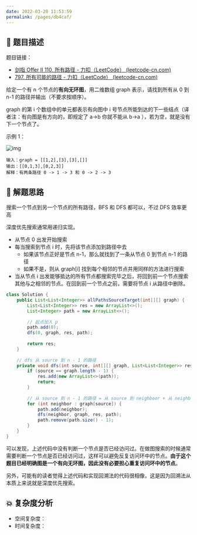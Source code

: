 ```yaml
---
date: 2022-03-20 11:53:59
permalink: /pages/db4caf/
---
```


## 📃 题目描述

题目链接：

- [剑指 Offer II 110. 所有路径 - 力扣（LeetCode） (leetcode-cn.com)](https://leetcode-cn.com/problems/bP4bmD/)
- [797. 所有可能的路径 - 力扣（LeetCode） (leetcode-cn.com)](https://leetcode-cn.com/problems/all-paths-from-source-to-target/)

给定一个有 n 个节点的**有向无环图**，用二维数组 graph 表示，请找到所有从 0 到 n-1 的路径并输出（不要求按顺序）。

graph 的第 i 个数组中的单元都表示有向图中 i 号节点所能到达的下一些结点（译者注：有向图是有方向的，即规定了 a→b 你就不能从 b→a ），若为空，就是没有下一个节点了。

示例 1：

![img](https://assets.leetcode.com/uploads/2020/09/28/all_1.jpg)

```
输入：graph = [[1,2],[3],[3],[]]
输出：[[0,1,3],[0,2,3]]
解释：有两条路径 0 -> 1 -> 3 和 0 -> 2 -> 3
```

## 🔔 解题思路

搜索一个节点到另一个节点的所有路径，BFS 和 DFS 都可以，不过 DFS 效率更高

深度优先搜索通常用递归实现。

- 从节点 0 出发开始搜索
- 每当搜索到节点 i 时，先将该节点添加到路径中去
  - 如果该节点正好是节点 n-1，那么就找到了一条从节点 0 到节点 n-1 的路径
  - 如果不是，则从 graph[i] 找到每个相邻的节点并用同样的方法进行搜索
- 当从节点 i 出发能够抵达的所有节点都搜索完毕之后，将回到前一个节点搜索其他与之相邻的节点。在回到前一个节点之前，需要将节点 i 从路径中删除。


```java
class Solution {
    public List<List<Integer>> allPathsSourceTarget(int[][] graph) {
        List<List<Integer>> res = new ArrayList<>();
        List<Integer> path = new ArrayList<>();
        
        // 起点加入 p
        path.add(0);
        dfs(0, graph, res, path);
        
        return res;
    }
	
    // dfs 从 source 到 n - 1 的路径
    private void dfs(int source, int[][] graph, List<List<Integer>> res, List<Integer> path) {
        if (source == graph.length - 1) {
            res.add(new ArrayList<>(path));
            return;
        }
        
        // 从 source 到 n - 1 的路径 = 从 source 到 neighboor + 从 neighboor 到 n - 1 的路径
        for (int neighbor : graph[source]) {
            path.add(neighbor);
            dfs(neighbor, graph, res, path);
            path.remove(path.size() - 1);
        }
    }
}
```

可以发现，上述代码中没有判断一个节点是否已经访问过。在做图搜索的时候通常需要判断一个节点是否已经访问过，这样可以避免反复访问环中的节点。**由于这个题目已经明确图是一个有向无环图，因此没有必要担心重复访问环中的节点**。

另外，可能有的读者觉得上述代码和实现回溯法的代码很相像，这是因为回溯法从本质上来说就是深度优先搜索。

## 💥 复杂度分析

- 空间复杂度：
- 时间复杂度：

